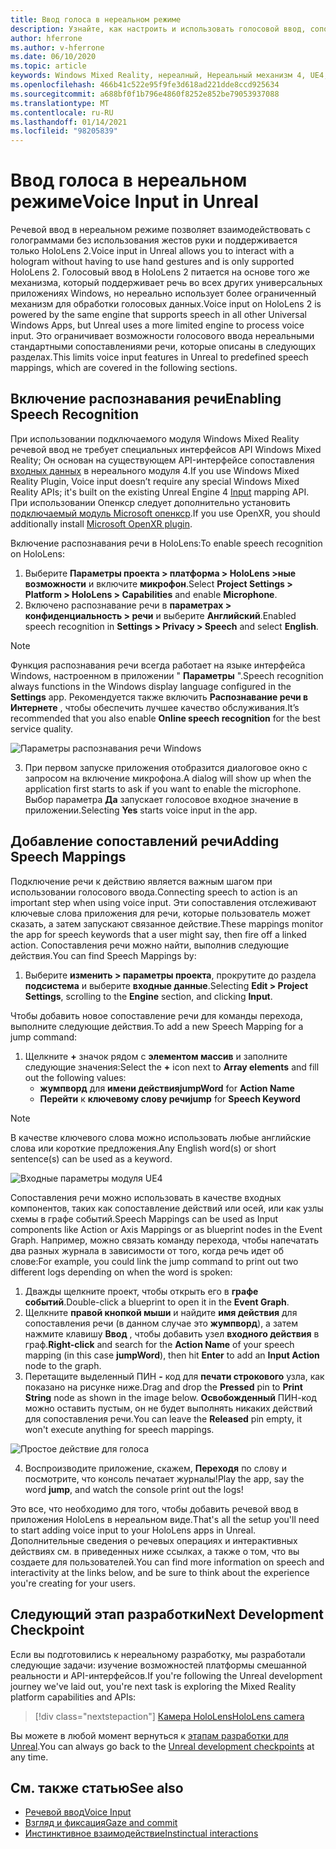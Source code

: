 ```yaml
---
title: Ввод голоса в нереальном режиме
description: Узнайте, как настроить и использовать голосовой ввод, сопоставления речи и распознавание в нереальных приложениях смешанной реальности для устройств HoloLens 2.
author: hferrone
ms.author: v-hferrone
ms.date: 06/10/2020
ms.topic: article
keywords: Windows Mixed Reality, нереалный, Нереальный механизм 4, UE4, HoloLens 2, голосовый ввод, речевое распознавание, Смешанная реальность, разработка, функции, документация, руководства, голограмма, Разработка игр, гарнитура смешанной реальности, гарнитура Windows Mixed Reality, гарнитура виртуальной реальности
ms.openlocfilehash: 466b41c522e95f9fe3d618ad221dde8ccd925634
ms.sourcegitcommit: a688bf0f1b796e4860f8252e852be79053937088
ms.translationtype: MT
ms.contentlocale: ru-RU
ms.lasthandoff: 01/14/2021
ms.locfileid: "98205839"
---
```

# <a name="voice-input-in-unreal"></a><span data-ttu-id="b7d8b-104">Ввод голоса в нереальном режиме</span><span class="sxs-lookup"><span data-stu-id="b7d8b-104">Voice Input in Unreal</span></span>

<span data-ttu-id="b7d8b-105">Речевой ввод в нереальном режиме позволяет взаимодействовать с голограммами без использования жестов руки и поддерживается только HoloLens 2.</span><span class="sxs-lookup"><span data-stu-id="b7d8b-105">Voice input in Unreal allows you to interact with a hologram without having to use hand gestures and is only supported HoloLens 2.</span></span> <span data-ttu-id="b7d8b-106">Голосовый ввод в HoloLens 2 питается на основе того же механизма, который поддерживает речь во всех других универсальных приложениях Windows, но нереально использует более ограниченный механизм для обработки голосовых данных.</span><span class="sxs-lookup"><span data-stu-id="b7d8b-106">Voice input on HoloLens 2 is powered by the same engine that supports speech in all other Universal Windows Apps, but Unreal uses a more limited engine to process voice input.</span></span> <span data-ttu-id="b7d8b-107">Это ограничивает возможности голосового ввода нереальными стандартными сопоставлениями речи, которые описаны в следующих разделах.</span><span class="sxs-lookup"><span data-stu-id="b7d8b-107">This limits voice input features in Unreal to predefined speech mappings, which are covered in the following sections.</span></span> 

## <a name="enabling-speech-recognition"></a><span data-ttu-id="b7d8b-108">Включение распознавания речи</span><span class="sxs-lookup"><span data-stu-id="b7d8b-108">Enabling Speech Recognition</span></span>

<span data-ttu-id="b7d8b-109">При использовании подключаемого модуля Windows Mixed Reality речевой ввод не требует специальных интерфейсов API Windows Mixed Reality; Он основан на существующем API-интерфейсе сопоставления [входных данных](https://docs.unrealengine.com/Gameplay/Input/index.html) в нереального модуля 4.</span><span class="sxs-lookup"><span data-stu-id="b7d8b-109">If you use Windows Mixed Reality Plugin, Voice input doesn’t require any special Windows Mixed Reality APIs; it's built on the existing Unreal Engine 4 [Input](https://docs.unrealengine.com/Gameplay/Input/index.html) mapping API.</span></span> <span data-ttu-id="b7d8b-110">При использовании Опенкср следует дополнительно установить [подключаемый модуль Microsoft опенкср](https://github.com/microsoft/Microsoft-OpenXR-Unreal).</span><span class="sxs-lookup"><span data-stu-id="b7d8b-110">If you use OpenXR, you should additionally install [Microsoft OpenXR plugin](https://github.com/microsoft/Microsoft-OpenXR-Unreal).</span></span> 

<span data-ttu-id="b7d8b-111">Включение распознавания речи в HoloLens:</span><span class="sxs-lookup"><span data-stu-id="b7d8b-111">To enable speech recognition on HoloLens:</span></span>
1. <span data-ttu-id="b7d8b-112">Выберите **Параметры проекта > платформа > HoloLens >ные возможности** и включите **микрофон**.</span><span class="sxs-lookup"><span data-stu-id="b7d8b-112">Select **Project Settings > Platform > HoloLens > Capabilities** and enable **Microphone**.</span></span> 
2. <span data-ttu-id="b7d8b-113">Включено распознавание речи в **параметрах > конфиденциальность > речи** и выберите **Английский**.</span><span class="sxs-lookup"><span data-stu-id="b7d8b-113">Enabled speech recognition in **Settings > Privacy > Speech** and select **English**.</span></span>

> [!NOTE]
> <span data-ttu-id="b7d8b-114">Функция распознавания речи всегда работает на языке интерфейса Windows, настроенном в приложении " **Параметры** ".</span><span class="sxs-lookup"><span data-stu-id="b7d8b-114">Speech recognition always functions in the Windows display language configured in the **Settings** app.</span></span> <span data-ttu-id="b7d8b-115">Рекомендуется также включить **Распознавание речи в Интернете** , чтобы обеспечить лучшее качество обслуживания.</span><span class="sxs-lookup"><span data-stu-id="b7d8b-115">It’s recommended that you also enable **Online speech recognition** for the best service quality.</span></span>

![Параметры распознавания речи Windows](images/unreal/speech-recognition-settings.png)

3. <span data-ttu-id="b7d8b-117">При первом запуске приложения отобразится диалоговое окно с запросом на включение микрофона.</span><span class="sxs-lookup"><span data-stu-id="b7d8b-117">A dialog will show up when the application first starts to ask if you want to enable the microphone.</span></span> <span data-ttu-id="b7d8b-118">Выбор параметра **Да** запускает голосовое входное значение в приложении.</span><span class="sxs-lookup"><span data-stu-id="b7d8b-118">Selecting **Yes** starts voice input in the app.</span></span>

## <a name="adding-speech-mappings"></a><span data-ttu-id="b7d8b-119">Добавление сопоставлений речи</span><span class="sxs-lookup"><span data-stu-id="b7d8b-119">Adding Speech Mappings</span></span>

<span data-ttu-id="b7d8b-120">Подключение речи к действию является важным шагом при использовании голосового ввода.</span><span class="sxs-lookup"><span data-stu-id="b7d8b-120">Connecting speech to action is an important step when using voice input.</span></span> <span data-ttu-id="b7d8b-121">Эти сопоставления отслеживают ключевые слова приложения для речи, которые пользователь может сказать, а затем запускают связанное действие.</span><span class="sxs-lookup"><span data-stu-id="b7d8b-121">These mappings monitor the app for speech keywords that a user might say, then fire off a linked action.</span></span> <span data-ttu-id="b7d8b-122">Сопоставления речи можно найти, выполнив следующие действия.</span><span class="sxs-lookup"><span data-stu-id="b7d8b-122">You can find Speech Mappings by:</span></span>
1. <span data-ttu-id="b7d8b-123">Выберите **изменить > параметры проекта**, прокрутите до раздела **подсистема** и выберите **входные данные**.</span><span class="sxs-lookup"><span data-stu-id="b7d8b-123">Selecting **Edit > Project Settings**, scrolling to the **Engine** section, and clicking **Input**.</span></span>

<span data-ttu-id="b7d8b-124">Чтобы добавить новое сопоставление речи для команды перехода, выполните следующие действия.</span><span class="sxs-lookup"><span data-stu-id="b7d8b-124">To add a new Speech Mapping for a jump command:</span></span>
1. <span data-ttu-id="b7d8b-125">Щелкните **+** значок рядом с **элементом массив** и заполните следующие значения:</span><span class="sxs-lookup"><span data-stu-id="b7d8b-125">Select the **+** icon next to **Array elements** and fill out the following values:</span></span>
    * <span data-ttu-id="b7d8b-126">**жумпворд** для **имени действия**</span><span class="sxs-lookup"><span data-stu-id="b7d8b-126">**jumpWord** for **Action Name**</span></span>
    * <span data-ttu-id="b7d8b-127">**Перейти** к **ключевому слову речи**</span><span class="sxs-lookup"><span data-stu-id="b7d8b-127">**jump** for **Speech Keyword**</span></span>

> [!NOTE]
> <span data-ttu-id="b7d8b-128">В качестве ключевого слова можно использовать любые английские слова или короткие предложения.</span><span class="sxs-lookup"><span data-stu-id="b7d8b-128">Any English word(s) or short sentence(s) can be used as a keyword.</span></span> 

![Входные параметры модуля UE4](images/unreal/engine-input.png)

<span data-ttu-id="b7d8b-130">Сопоставления речи можно использовать в качестве входных компонентов, таких как сопоставление действий или осей, или как узлы схемы в графе событий.</span><span class="sxs-lookup"><span data-stu-id="b7d8b-130">Speech Mappings can be used as Input components like Action or Axis Mappings or as blueprint nodes in the Event Graph.</span></span> <span data-ttu-id="b7d8b-131">Например, можно связать команду перехода, чтобы напечатать два разных журнала в зависимости от того, когда речь идет об слове:</span><span class="sxs-lookup"><span data-stu-id="b7d8b-131">For example, you could link the jump command to print out two different logs depending on when the word is spoken:</span></span>

1. <span data-ttu-id="b7d8b-132">Дважды щелкните проект, чтобы открыть его в **графе событий**.</span><span class="sxs-lookup"><span data-stu-id="b7d8b-132">Double-click a blueprint to open it in the **Event Graph**.</span></span>
2. <span data-ttu-id="b7d8b-133">Щелкните **правой кнопкой мыши** и найдите **имя действия** для сопоставления речи (в данном случае это **жумпворд**), а затем нажмите клавишу **Ввод** , чтобы добавить узел **входного действия** в граф.</span><span class="sxs-lookup"><span data-stu-id="b7d8b-133">**Right-click** and search for the **Action Name** of your speech mapping (in this case **jumpWord**), then hit **Enter** to add an **Input Action** node to the graph.</span></span>
3. <span data-ttu-id="b7d8b-134">Перетащите выделенный ПИН **-** код для **печати строкового** узла, как показано на рисунке ниже.</span><span class="sxs-lookup"><span data-stu-id="b7d8b-134">Drag and drop the **Pressed** pin to **Print String** node as shown in the image below.</span></span> <span data-ttu-id="b7d8b-135">**Освобожденный** ПИН-код можно оставить пустым, он не будет выполнять никаких действий для сопоставления речи.</span><span class="sxs-lookup"><span data-stu-id="b7d8b-135">You can leave the **Released** pin empty, it won't execute anything for speech mappings.</span></span>
 
![Простое действие для голоса](images/unreal/voice-input-img-03.png)

4. <span data-ttu-id="b7d8b-137">Воспроизводите приложение, скажем, **Переходя** по слову и посмотрите, что консоль печатает журналы!</span><span class="sxs-lookup"><span data-stu-id="b7d8b-137">Play the app, say the word **jump**, and watch the console print out the logs!</span></span>

<span data-ttu-id="b7d8b-138">Это все, что необходимо для того, чтобы добавить речевой ввод в приложения HoloLens в нереальном виде.</span><span class="sxs-lookup"><span data-stu-id="b7d8b-138">That's all the setup you'll need to start adding voice input to your HoloLens apps in Unreal.</span></span> <span data-ttu-id="b7d8b-139">Дополнительные сведения о речевых операциях и интерактивных действиях см. в приведенных ниже ссылках, а также о том, что вы создаете для пользователей.</span><span class="sxs-lookup"><span data-stu-id="b7d8b-139">You can find more information on speech and interactivity at the links below, and be sure to think about the experience you're creating for your users.</span></span>

## <a name="next-development-checkpoint"></a><span data-ttu-id="b7d8b-140">Следующий этап разработки</span><span class="sxs-lookup"><span data-stu-id="b7d8b-140">Next Development Checkpoint</span></span>

<span data-ttu-id="b7d8b-141">Если вы подготовились к нереальному разработку, мы разработали следующие задачи: изучение возможностей платформы смешанной реальности и API-интерфейсов.</span><span class="sxs-lookup"><span data-stu-id="b7d8b-141">If you're following the Unreal development journey we've laid out, you're next task is exploring the Mixed Reality platform capabilities and APIs:</span></span> 

> [!div class="nextstepaction"]
> [<span data-ttu-id="b7d8b-142">Камера HoloLens</span><span class="sxs-lookup"><span data-stu-id="b7d8b-142">HoloLens camera</span></span>](unreal-hololens-camera.md)

<span data-ttu-id="b7d8b-143">Вы можете в любой момент вернуться к [этапам разработки для Unreal](unreal-development-overview.md#2-core-building-blocks).</span><span class="sxs-lookup"><span data-stu-id="b7d8b-143">You can always go back to the [Unreal development checkpoints](unreal-development-overview.md#2-core-building-blocks) at any time.</span></span>

## <a name="see-also"></a><span data-ttu-id="b7d8b-144">См. также статью</span><span class="sxs-lookup"><span data-stu-id="b7d8b-144">See also</span></span>
* [<span data-ttu-id="b7d8b-145">Речевой ввод</span><span class="sxs-lookup"><span data-stu-id="b7d8b-145">Voice Input</span></span>](../../design/voice-input.md)
* [<span data-ttu-id="b7d8b-146">Взгляд и фиксация</span><span class="sxs-lookup"><span data-stu-id="b7d8b-146">Gaze and commit</span></span>](../../design/gaze-and-commit.md)
* [<span data-ttu-id="b7d8b-147">Инстинктивное взаимодействие</span><span class="sxs-lookup"><span data-stu-id="b7d8b-147">Instinctual interactions</span></span>](../../design/interaction-fundamentals.md)

